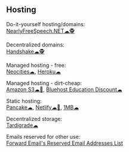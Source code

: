 
## Hosting

Do-it-yourself hosting/domains:  
[NearlyFreeSpeech.NET☁🕵️](https://www.nearlyfreespeech.net/)

Decentralized domains:  
[Handshake☁🕵️](https://handshake.org/)

Managed hosting - free:  
[Neocities☁](https://neocities.org/),
[Heroku☁](https://www.heroku.com/)

Managed hosting - dirt-cheap:  
[Amazon S3☁🧛](https://aws.amazon.com/s3/),
[Bluehost Education Discount☁](https://www.bluehost.com/special/educationspecial)

Static hosting:  
[Pancake☁](https://www.pancake.io/),
[Netlify☁🧛](https://app.netlify.com/),
[1MB☁](https://1mb.site/)

Decentralized storage:  
[Tardigrade☁](https://tardigrade.io/)

Emails reserved for other use:  
[Forward Email's Reserved Email Addresses List](https://forwardemail.net/en/docs/reserved-email-addresses-list)
